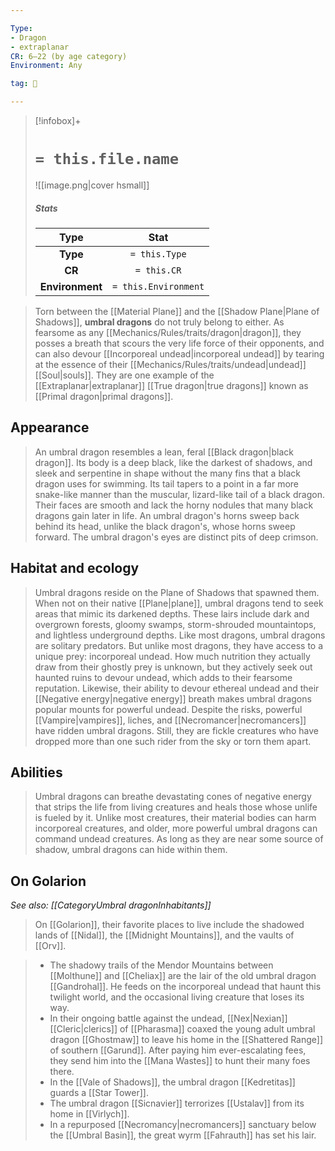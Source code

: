 ```yaml
---

Type:
- Dragon
- extraplanar
CR: 6–22 (by age category)
Environment: Any

tag: 👹

---
```


> [!infobox]+
> #  `= this.file.name`
> ![[image.png|cover hsmall]]
> ##### Stats
> Type | Stat |
> :---:|:---:|
> **Type** | `= this.Type` |
> **CR** | `= this.CR` |
> **Environment** | `= this.Environment` |



> Torn between the [[Material Plane]] and the [[Shadow Plane|Plane of Shadows]], **umbral dragons** do not truly belong to either. As fearsome as any [[Mechanics/Rules/traits/dragon|dragon]], they posses a breath that scours the very life force of their opponents, and can also devour [[Incorporeal undead|incorporeal undead]] by tearing at the essence of their [[Mechanics/Rules/traits/undead|undead]] [[Soul|souls]]. They are one example of the [[Extraplanar|extraplanar]] [[True dragon|true dragons]] known as [[Primal dragon|primal dragons]].



## Appearance

> An umbral dragon resembles a lean, feral [[Black dragon|black dragon]]. Its body is a deep black, like the darkest of shadows, and sleek and serpentine in shape without the many fins that a black dragon uses for swimming. Its tail tapers to a point in a far more snake-like manner than the muscular, lizard-like tail of a black dragon. Their faces are smooth and lack the horny nodules that many black dragons gain later in life. An umbral dragon's horns sweep back behind its head, unlike the black dragon's, whose horns sweep forward. The umbral dragon's eyes are distinct pits of deep crimson.


## Habitat and ecology

> Umbral dragons reside on the Plane of Shadows that spawned them. When not on their native [[Plane|plane]], umbral dragons tend to seek areas that mimic its darkened depths. These lairs include dark and overgrown forests, gloomy swamps, storm-shrouded mountaintops, and lightless underground depths.
> Like most dragons, umbral dragons are solitary predators. But unlike most dragons, they have access to a unique prey: incorporeal undead. How much nutrition they actually draw from their ghostly prey is unknown, but they actively seek out haunted ruins to devour undead, which adds to their fearsome reputation. Likewise, their ability to devour ethereal undead and their [[Negative energy|negative energy]] breath makes umbral dragons popular mounts for powerful undead. Despite the risks, powerful [[Vampire|vampires]], liches, and [[Necromancer|necromancers]] have ridden umbral dragons. Still, they are fickle creatures who have dropped more than one such rider from the sky or torn them apart.


## Abilities

> Umbral dragons can breathe devastating cones of negative energy that strips the life from living creatures and heals those whose unlife is fueled by it. Unlike most creatures, their material bodies can harm incorporeal creatures, and older, more powerful umbral dragons can command undead creatures.
> As long as they are near some source of shadow, umbral dragons can hide within them.


## On Golarion

*See also: [[CategoryUmbral dragonInhabitants]]*
> On [[Golarion]], their favorite places to live include the shadowed lands of [[Nidal]], the [[Midnight Mountains]], and the vaults of [[Orv]].

> - The shadowy trails of the Mendor Mountains between [[Molthune]] and [[Cheliax]] are the lair of the old umbral dragon [[Gandrohal]]. He feeds on the incorporeal undead that haunt this twilight world, and the occasional living creature that loses its way.
> - In their ongoing battle against the undead, [[Nex|Nexian]] [[Cleric|clerics]] of [[Pharasma]] coaxed the young adult umbral dragon [[Ghostmaw]] to leave his home in the [[Shattered Range]] of southern [[Garund]]. After paying him ever-escalating fees, they send him into the [[Mana Wastes]] to hunt their many foes there.
> - In the [[Vale of Shadows]], the umbral dragon [[Kedretitas]] guards a [[Star Tower]].
> - The umbral dragon [[Sicnavier]] terrorizes [[Ustalav]] from its home in [[Virlych]].
> - In a repurposed [[Necromancy|necromancers]] sanctuary below the [[Umbral Basin]], the great wyrm [[Fahrauth]] has set his lair.







